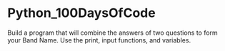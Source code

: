 # Python_100DaysOfCode
Build a program that will combine the answers of two questions to form your Band Name. Use the print, input functions, and variables. 
